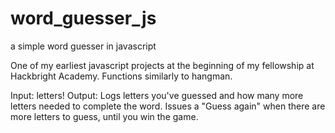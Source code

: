 word_guesser_js
===============

a simple word guesser in javascript


One of my earliest javascript projects at the beginning of my fellowship at Hackbright Academy. 
Functions similarly to hangman.


Input: letters!
Output: Logs letters you've guessed and how many more letters needed to complete the word. Issues a "Guess again"
when there are more letters to guess, until you win the game.
